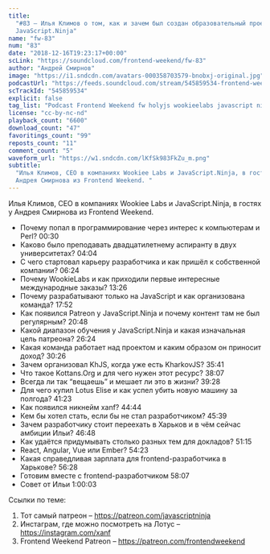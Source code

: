 ```yaml
---
title:
  "#83 – Илья Климов о том, как и зачем был создан образовательный проект
  JavaScript.Ninja"
name: "fw-83"
num: "83"
date: "2018-12-16T19:23:17+00:00"
scLink: "https://soundcloud.com/frontend-weekend/fw-83"
author: "Андрей Смирнов"
image: "https://i1.sndcdn.com/avatars-000358703579-bnobxj-original.jpg"
podcastUrl: "https://feeds.soundcloud.com/stream/545859534-frontend-weekend-fw-83.m4a"
scTrackId: "545859534"
explicit: false
tag_list: "Podcast Frontend Weekend fw holyjs wookieelabs javascript ninja"
license: "cc-by-nc-nd"
playback_count: "6600"
download_count: "47"
favoritings_count: "99"
reposts_count: "11"
comment_count: "5"
waveform_url: "https://w1.sndcdn.com/lKfSk983FkZu_m.png"
subtitle:
  "Илья Климов, CEO в компаниях Wookiee Labs и JavaScript.Ninja, в гостях у
  Андрея Смирнова из Frontend Weekend. "
---
```


Илья Климов, CEO в компаниях Wookiee Labs и JavaScript.Ninja, в гостях у Андрея
Смирнова из Frontend Weekend.

- Почему попал в программирование через интерес к компьютерам и Perl?
  <timecode sec="30">00:30</timecode>
- Каково было преподавать двадцатилетнему аспиранту в двух университетах?
  <timecode sec="244">04:04</timecode>
- С чего стартовал карьеру разработчика и как пришёл к собственной компании?
  <timecode sec="384">06:24</timecode>
- Почему WookieLabs и как приходили первые интересные международные заказы?
  <timecode sec="806">13:26</timecode>
- Почему разрабатывают только на JavaScript и как организована команда?
  <timecode sec="1072">17:52</timecode>
- Как появился Patreon у JavaScript.Ninja и почему контент там не был
  регулярным? <timecode sec="1248">20:48</timecode>
- Какой диапазон обучения у JavaScript.Ninja и какая изначальная цель патреона?
  <timecode sec="1584">26:24</timecode>
- Какая команда работает над проектом и каким образом он приносит доход?
  <timecode sec="1826">30:26</timecode>
- Зачем организовал KhJS, когда уже есть KharkovJS?
  <timecode sec="2141">35:41</timecode>
- Что такое Kottans.Org и для чего нужен этот ресурс?
  <timecode sec="2287">38:07</timecode>
- Всегда ли так “вещаешь” и мешает ли это в жизни?
  <timecode sec="2368">39:28</timecode>
- Для чего купил Lotus Elise и как успел убить новую машину за полгода?
  <timecode sec="2483">41:23</timecode>
- Как появился никнейм xanf? <timecode sec="2684">44:44</timecode>
- Кем бы хотел стать, если бы не стал разработчиком?
  <timecode sec="2739">45:39</timecode>
- Зачем разработчику стоит переехать в Харьков и в чём сейчас амбиции Ильи?
  <timecode sec="2808">46:48</timecode>
- Как удаётся придумывать столько разных тем для докладов?
  <timecode sec="3075">51:15</timecode>
- React, Angular, Vue или Ember? <timecode sec="3263">54:23</timecode>
- Какая справедливая зарплата для frontend-разработчика в Харькове?
  <timecode sec="3388">56:28</timecode>
- Готовим вместе с frontend-разработчиком <timecode sec="3487">58:07</timecode>
- Совет от Ильи <timecode sec="3603">1:00:03</timecode>

Ссылки по теме:

1. Тот самый патреон – <https://patreon.com/javascriptninja>
2. Инстаграм, где можно посмотреть на Лотус – <https://instagram.com/xanf>
3. Frontend Weekend Patreon – <https://patreon.com/frontendweekend>
